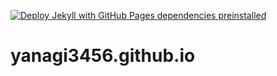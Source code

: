 [![Deploy Jekyll with GitHub Pages dependencies preinstalled](https://github.com/Yanagi3456/yanagi3450.github.io/actions/workflows/jekyll-gh-pages.yml/badge.svg)](https://github.com/Yanagi3456/yanagi3450.github.io/actions/workflows/jekyll-gh-pages.yml)

# yanagi3456.github.io
